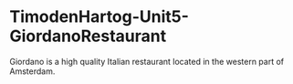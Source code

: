 # TimodenHartog-Unit5-GiordanoRestaurant
Giordano is a high quality Italian restaurant located in the western part of Amsterdam.
